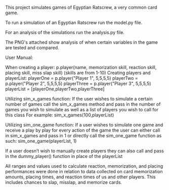 This project simulates games of Egyptian Ratscrew, a very common card game.

To run a simulation of an Egyptian Ratscrew run the model.py file.

For an analysis of the simulations run the analysis.py file.

The PNG's attached show analysis of when certain variables in the game are tested and compared.

User Manual:


When creating a player:
p.player(name, memorization skill, reaction skill, placing skill, miss slap skill)
(skills are from 1-10)
Creating players and playerList:
    playerOne = p.player("Player 1", 5,5,5,5)
    playerTwo = p.player("Player 2", 5,5,5,5)
    playerThree = p.player("Player 3", 5,5,5,5)
playerList = [playerOne,playerTwo,playerThree]

Utilizing sim_x_games function:
If the user wishes to simulate a certain number of games call the sim_x_games method and pass in the number of games you wish to simulate as well as a list of players you wish to call for this class
For example:
sim_x_games(100,playerList)

Utilizing sim_one_game function:
If a user wishes to simulate one game and receive a play by play for every action of the game the user can either call in sim_x_games and pass in 1 or directly call the sim_one_game	function as such:
sim_one_game(playerList, 1)

If a user doesn’t wish to manually create players they can also call and pass in the dummy_player() function in place of the playerList

All ranges and values used to calculate reaction, memorization, and placing performances were done in relation to data collected on card memorization amounts, placing times, and reaction times of us and other players. This includes chances to slap, misslap, and memorize cards.
